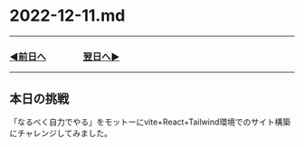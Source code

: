 # 2022-12-11.md

---
### [◀️前日へ](https://github.com/yuasys/chatty-journal/blob/main/2022/12/2022-12-10.md)&emsp;&emsp;&emsp;&emsp;[翌日へ▶️](https://github.com/yuasys/chatty-journal/blob/main/2022/12/2022-12-12.md)
---

## 本日の挑戦

「なるべく自力でやる」をモットーにvite+React+Tailwind環境でのサイト構築にチャレンジしてみました。
